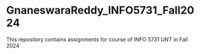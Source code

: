 # GnaneswaraReddy_INFO5731_Fall2024
This repository contains assignments for course of INFO 5731 UNT in Fall 2024
